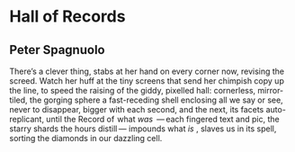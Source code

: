 # Hall of Records
## Peter Spagnuolo
There’s a clever thing, stabs at her hand
on every corner now, revising the screed.
Watch her huff at the tiny screens that send
her chimpish copy up the line, to speed
the raising of the giddy, pixelled hall:
cornerless, mirror-tiled, the gorging sphere
a fast-receding shell enclosing all
we say or see, never to disappear,
bigger with each second, and the next,
its facets auto-replicant, until
the Record of  what _was_  — each fingered text
and pic, the starry shards the hours distill —
impounds what _is_ , slaves us in its spell,
sorting the diamonds in our dazzling cell.